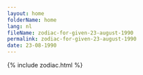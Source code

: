 ```yaml
---
layout: home
folderName: home
lang: nl
fileName: zodiac-for-given-23-august-1990
permalink: zodiac-for-given-23-august-1990
date: 23-08-1990
---
```

{% include zodiac.html %}
